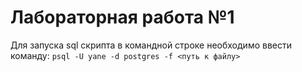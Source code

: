 # Лабораторная работа №1

Для запуска sql скрипта в командной строке необходимо ввести команду:
```psql -U yane -d postgres -f <путь к файлу>```